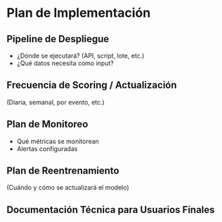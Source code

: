 # Plan de Implementación

## Pipeline de Despliegue
- ¿Dónde se ejecutará? (API, script, lote, etc.)
- ¿Qué datos necesita como input?

## Frecuencia de Scoring / Actualización
(Diaria, semanal, por evento, etc.)

## Plan de Monitoreo
- Qué métricas se monitorean
- Alertas configuradas

## Plan de Reentrenamiento
(Cuándo y cómo se actualizará el modelo)

## Documentación Técnica para Usuarios Finales

